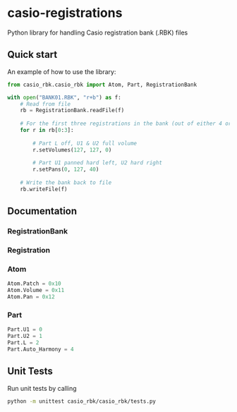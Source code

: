 # casio-registrations
Python library for handling Casio registration bank (.RBK) files

## Quick start

An example of how to use the library:

```python
from casio_rbk.casio_rbk import Atom, Part, RegistrationBank

with open("BANK01.RBK", "r+b") as f:
    # Read from file
    rb = RegistrationBank.readFile(f)
    
    # For the first three registrations in the bank (out of either 4 or 8)
    for r in rb[0:3]:
    
        # Part L off, U1 & U2 full volume
        r.setVolumes(127, 127, 0)
    
        # Part U1 panned hard left, U2 hard right
        r.setPans(0, 127, 40)
    
    # Write the bank back to file
    rb.writeFile(f)
```

## Documentation

### RegistrationBank

### Registration

### Atom

```python
Atom.Patch = 0x10
Atom.Volume = 0x11
Atom.Pan = 0x12
```

### Part

```python
Part.U1 = 0
Part.U2 = 1
Part.L = 2
Part.Auto_Harmony = 4
```

## Unit Tests

Run unit tests by calling

```bash
python -m unittest casio_rbk/casio_rbk/tests.py
```
